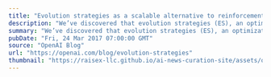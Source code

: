 ```yaml
---
title: "Evolution strategies as a scalable alternative to reinforcement learning"
description: "We’ve discovered that evolution strategies (ES), an optimization technique that’s been known for decades, rivals the performance of standard reinforcement learning (RL) techniques on modern RL benchmarks (e.g. Atari/MuJoCo), while overcoming many of RL’s inconveniences."
summary: "We’ve discovered that evolution strategies (ES), an optimization technique that’s been known for decades, rivals the performance of standard reinforcement learning (RL) techniques on modern RL benchmarks (e.g. Atari/MuJoCo), while overcoming many of RL’s inconveniences."
pubDate: "Fri, 24 Mar 2017 07:00:00 GMT"
source: "OpenAI Blog"
url: "https://openai.com/blog/evolution-strategies"
thumbnail: "https://raisex-llc.github.io/ai-news-curation-site/assets/openai_logo.png"
---
```


